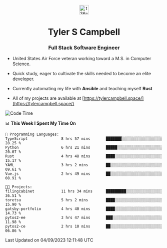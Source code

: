 <p align="center">
<a href="https://www.linkedin.com/in/t36campbell" target="blank"><img align="center" src="https://ik.imagekit.io/t36campbell/Portfolio/linkedin.png.original_m8bbGgPh6.png" alt="t36campbell" height="30" width="30" /></a>
</p>
<h1 align="center">Tyler S Campbell</h1>
<h3 align="center">Full Stack Software Engineer</h3>

* United States Air Force veteran working toward a M.S. in Computer Science.

* Quick study, eager to cultivate the skills needed to become an elite developer.

* Currently automating my life with **Ansible** and teaching myself **Rust**

* All of my projects are available at [https://tylercampbell.space/](https://tylercampbell.space/)

<!--START_SECTION:waka-->
![Code Time](http://img.shields.io/badge/Code%20Time-2%2C771%20hrs%2048%20mins-blue)

📊 **This Week I Spent My Time On** 

```text
💬 Programming Languages: 
TypeScript               8 hrs 57 mins       ███████░░░░░░░░░░░░░░░░░░   28.25 % 
Python                   6 hrs 21 mins       █████░░░░░░░░░░░░░░░░░░░░   20.07 % 
Rust                     4 hrs 48 mins       ████░░░░░░░░░░░░░░░░░░░░░   15.17 % 
YAML                     3 hrs 2 mins        ██░░░░░░░░░░░░░░░░░░░░░░░   09.61 % 
Vue.js                   2 hrs 49 mins       ██░░░░░░░░░░░░░░░░░░░░░░░   08.91 % 

🐱‍💻 Projects: 
filingcabinet            11 hrs 34 mins      █████████░░░░░░░░░░░░░░░░   36.51 % 
toretsu                  5 hrs 2 mins        ████░░░░░░░░░░░░░░░░░░░░░   15.90 % 
gatsby-portfolio         4 hrs 40 mins       ████░░░░░░░░░░░░░░░░░░░░░   14.73 % 
pytos2-ee                3 hrs 47 mins       ███░░░░░░░░░░░░░░░░░░░░░░   11.98 % 
pytos2-ce                2 hrs 10 mins       ██░░░░░░░░░░░░░░░░░░░░░░░   06.86 % 
```


 Last Updated on 04/09/2023 12:11:48 UTC
<!--END_SECTION:waka-->
